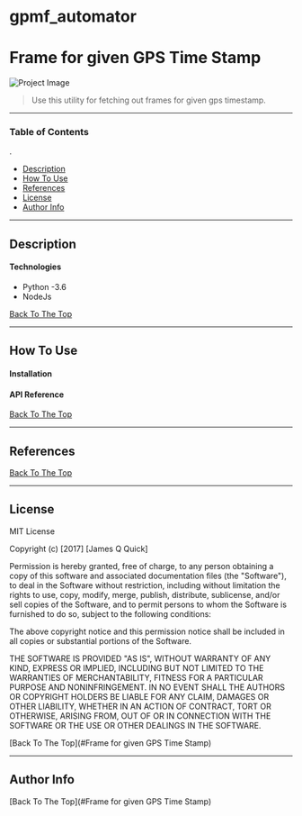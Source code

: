 # gpmf_automator
# Frame for given GPS Time Stamp

![Project Image](https://blog.4d.com/wp-content/uploads/2016/12/Timestamp.jpg)

> Use this utility for fetching out frames for given gps timestamp.

---

### Table of Contents
.

- [Description](#description)
- [How To Use](#how-to-use)
- [References](#references)
- [License](#license)
- [Author Info](#author-info)

---

## Description


#### Technologies

- Python -3.6
- NodeJs

[Back To The Top](#read-me-template)

---

## How To Use

#### Installation



#### API Reference


[Back To The Top](#read-me-template)

---

## References
[Back To The Top](#read-me-template)

---

## License

MIT License

Copyright (c) [2017] [James Q Quick]

Permission is hereby granted, free of charge, to any person obtaining a copy
of this software and associated documentation files (the "Software"), to deal
in the Software without restriction, including without limitation the rights
to use, copy, modify, merge, publish, distribute, sublicense, and/or sell
copies of the Software, and to permit persons to whom the Software is
furnished to do so, subject to the following conditions:

The above copyright notice and this permission notice shall be included in all
copies or substantial portions of the Software.

THE SOFTWARE IS PROVIDED "AS IS", WITHOUT WARRANTY OF ANY KIND, EXPRESS OR
IMPLIED, INCLUDING BUT NOT LIMITED TO THE WARRANTIES OF MERCHANTABILITY,
FITNESS FOR A PARTICULAR PURPOSE AND NONINFRINGEMENT. IN NO EVENT SHALL THE
AUTHORS OR COPYRIGHT HOLDERS BE LIABLE FOR ANY CLAIM, DAMAGES OR OTHER
LIABILITY, WHETHER IN AN ACTION OF CONTRACT, TORT OR OTHERWISE, ARISING FROM,
OUT OF OR IN CONNECTION WITH THE SOFTWARE OR THE USE OR OTHER DEALINGS IN THE
SOFTWARE.

[Back To The Top](#Frame for given GPS Time Stamp)

---

## Author Info

[Back To The Top](#Frame for given GPS Time Stamp)